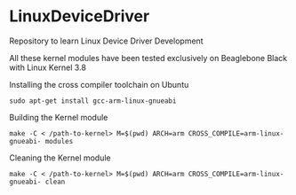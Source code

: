 # LinuxDeviceDriver
Repository to learn Linux Device Driver Development

All these kernel modules have been tested exclusively on Beaglebone Black with Linux Kernel 3.8

Installing the cross compiler toolchain on Ubuntu

```
sudo apt-get install gcc-arm-linux-gnueabi
```

Building the Kernel module

```
make -C < /path-to-kernel> M=$(pwd) ARCH=arm CROSS_COMPILE=arm-linux-gnueabi- modules
```

Cleaning the Kernel module

```
make -C < /path-to-kernel> M=$(pwd) ARCH=arm CROSS_COMPILE=arm-linux-gnueabi- clean
```